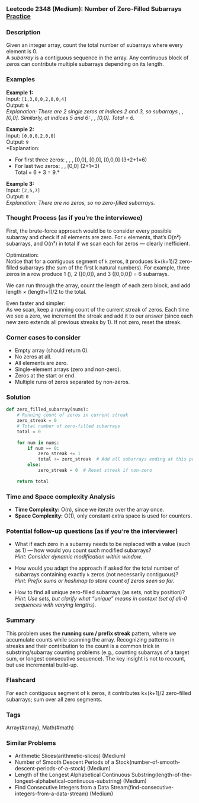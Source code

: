 ### Leetcode 2348 (Medium): Number of Zero-Filled Subarrays [Practice](https://leetcode.com/problems/number-of-zero-filled-subarrays)

### Description  
Given an integer array, count the total number of subarrays where every element is 0.  
A *subarray* is a contiguous sequence in the array. Any continuous block of zeros can contribute multiple subarrays depending on its length.

### Examples  

**Example 1:**  
Input: `[1,3,0,0,2,0,0,4]`  
Output: `6`  
*Explanation: There are 2 single zeros at indices 2 and 3, so subarrays , , [0,0]. Similarly, at indices 5 and 6: , , [0,0]. Total = 6.*

**Example 2:**  
Input: `[0,0,0,2,0,0]`  
Output: `9`  
*Explanation:  
- For first three zeros: , , , [0,0], [0,0], [0,0,0] (3+2+1=6)  
- For last two zeros: , , [0,0] (2+1=3)  
Total = 6 + 3 = 9.*

**Example 3:**  
Input: `[2,5,7]`  
Output: `0`  
*Explanation: There are no zeros, so no zero-filled subarrays.*

### Thought Process (as if you’re the interviewee)  
First, the brute-force approach would be to consider every possible subarray and check if all elements are zero. For `n` elements, that’s O(n²) subarrays, and O(n³) in total if we scan each for zeros — clearly inefficient.

Optimization:  
Notice that for a contiguous segment of `k` zeros, it produces k×(k+1)/2 zero-filled subarrays (the sum of the first k natural numbers). For example, three zeros in a row produce 1 (), 2 ([0,0]), and 3 ([0,0,0]) = 6 subarrays.

We can run through the array, count the length of each zero block, and add length × (length+1)/2 to the total.

Even faster and simpler:  
As we scan, keep a running count of the current streak of zeros. Each time we see a zero, we increment the streak and add it to our answer (since each new zero extends all previous streaks by 1). If not zero, reset the streak.

### Corner cases to consider  
- Empty array (should return 0).
- No zeros at all.
- All elements are zero.
- Single-element arrays (zero and non-zero).
- Zeros at the start or end.
- Multiple runs of zeros separated by non-zeros.

### Solution

```python
def zero_filled_subarray(nums):
    # Running count of zeros in current streak
    zero_streak = 0
    # Total number of zero-filled subarrays
    total = 0
    
    for num in nums:
        if num == 0:
            zero_streak += 1
            total += zero_streak  # Add all subarrays ending at this position
        else:
            zero_streak = 0  # Reset streak if non-zero
    
    return total
```

### Time and Space complexity Analysis  

- **Time Complexity:** O(n), since we iterate over the array once.
- **Space Complexity:** O(1), only constant extra space is used for counters.

### Potential follow-up questions (as if you’re the interviewer)  

- What if each zero in a subarray needs to be replaced with a value (such as 1) — how would you count such modified subarrays?  
  *Hint: Consider dynamic modification within window.*

- How would you adapt the approach if asked for the total number of subarrays containing exactly `k` zeros (not necessarily contiguous)?  
  *Hint: Prefix sums or hashmap to store count of zeros seen so far.*

- How to find all unique zero-filled subarrays (as sets, not by position)?  
  *Hint: Use sets, but clarify what “unique” means in context (set of all-0 sequences with varying lengths).*

### Summary
This problem uses the **running sum / prefix streak** pattern, where we accumulate counts while scanning the array. Recognizing patterns in streaks and their contribution to the count is a common trick in substring/subarray counting problems (e.g., counting subarrays of a target sum, or longest consecutive sequence). The key insight is not to recount, but use incremental build-up.


### Flashcard
For each contiguous segment of k zeros, it contributes k×(k+1)/2 zero-filled subarrays; sum over all zero segments.

### Tags
Array(#array), Math(#math)

### Similar Problems
- Arithmetic Slices(arithmetic-slices) (Medium)
- Number of Smooth Descent Periods of a Stock(number-of-smooth-descent-periods-of-a-stock) (Medium)
- Length of the Longest Alphabetical Continuous Substring(length-of-the-longest-alphabetical-continuous-substring) (Medium)
- Find Consecutive Integers from a Data Stream(find-consecutive-integers-from-a-data-stream) (Medium)